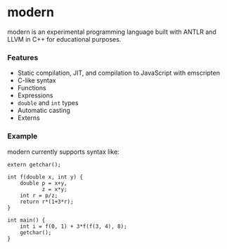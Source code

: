 modern
======

modern is an experimental programming language built with ANTLR and LLVM in C++ for educational purposes.

### Features

* Static compilation, JIT, and compilation to JavaScript with emscripten
* C-like syntax
* Functions
* Expressions
* `double` and `int` types
* Automatic casting
* Externs

### Example

modern currently supports syntax like:

    extern getchar();

    int f(double x, int y) {
        double p = x+y,
               z = x*y;
        int r = p/z;
        return r*(1+3*r);
    }
    
    int main() {
        int i = f(0, 1) + 3*f(f(3, 4), 8);
        getchar();
    }

